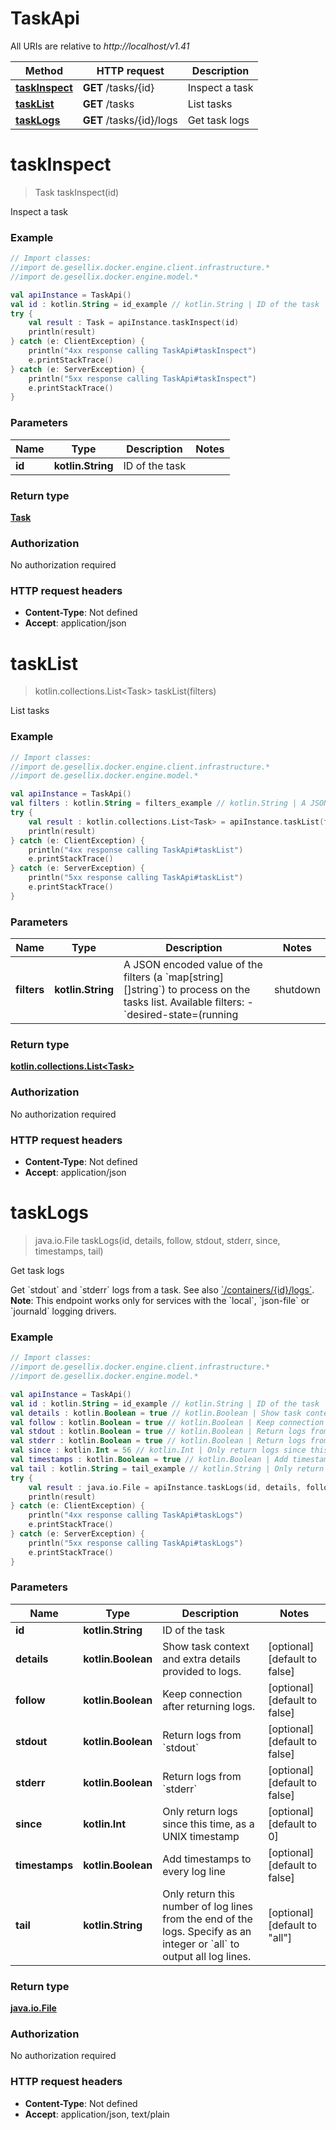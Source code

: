 # TaskApi

All URIs are relative to *http://localhost/v1.41*

Method | HTTP request | Description
------------- | ------------- | -------------
[**taskInspect**](TaskApi.md#taskInspect) | **GET** /tasks/{id} | Inspect a task
[**taskList**](TaskApi.md#taskList) | **GET** /tasks | List tasks
[**taskLogs**](TaskApi.md#taskLogs) | **GET** /tasks/{id}/logs | Get task logs


<a name="taskInspect"></a>
# **taskInspect**
> Task taskInspect(id)

Inspect a task

### Example
```kotlin
// Import classes:
//import de.gesellix.docker.engine.client.infrastructure.*
//import de.gesellix.docker.engine.model.*

val apiInstance = TaskApi()
val id : kotlin.String = id_example // kotlin.String | ID of the task
try {
    val result : Task = apiInstance.taskInspect(id)
    println(result)
} catch (e: ClientException) {
    println("4xx response calling TaskApi#taskInspect")
    e.printStackTrace()
} catch (e: ServerException) {
    println("5xx response calling TaskApi#taskInspect")
    e.printStackTrace()
}
```

### Parameters

Name | Type | Description  | Notes
------------- | ------------- | ------------- | -------------
 **id** | **kotlin.String**| ID of the task |

### Return type

[**Task**](Task.md)

### Authorization

No authorization required

### HTTP request headers

 - **Content-Type**: Not defined
 - **Accept**: application/json

<a name="taskList"></a>
# **taskList**
> kotlin.collections.List&lt;Task&gt; taskList(filters)

List tasks

### Example
```kotlin
// Import classes:
//import de.gesellix.docker.engine.client.infrastructure.*
//import de.gesellix.docker.engine.model.*

val apiInstance = TaskApi()
val filters : kotlin.String = filters_example // kotlin.String | A JSON encoded value of the filters (a `map[string][]string`) to process on the tasks list.  Available filters:  - `desired-state=(running | shutdown | accepted)` - `id=<task id>` - `label=key` or `label=\"key=value\"` - `name=<task name>` - `node=<node id or name>` - `service=<service name>` 
try {
    val result : kotlin.collections.List<Task> = apiInstance.taskList(filters)
    println(result)
} catch (e: ClientException) {
    println("4xx response calling TaskApi#taskList")
    e.printStackTrace()
} catch (e: ServerException) {
    println("5xx response calling TaskApi#taskList")
    e.printStackTrace()
}
```

### Parameters

Name | Type | Description  | Notes
------------- | ------------- | ------------- | -------------
 **filters** | **kotlin.String**| A JSON encoded value of the filters (a &#x60;map[string][]string&#x60;) to process on the tasks list.  Available filters:  - &#x60;desired-state&#x3D;(running | shutdown | accepted)&#x60; - &#x60;id&#x3D;&lt;task id&gt;&#x60; - &#x60;label&#x3D;key&#x60; or &#x60;label&#x3D;\&quot;key&#x3D;value\&quot;&#x60; - &#x60;name&#x3D;&lt;task name&gt;&#x60; - &#x60;node&#x3D;&lt;node id or name&gt;&#x60; - &#x60;service&#x3D;&lt;service name&gt;&#x60;  | [optional]

### Return type

[**kotlin.collections.List&lt;Task&gt;**](Task.md)

### Authorization

No authorization required

### HTTP request headers

 - **Content-Type**: Not defined
 - **Accept**: application/json

<a name="taskLogs"></a>
# **taskLogs**
> java.io.File taskLogs(id, details, follow, stdout, stderr, since, timestamps, tail)

Get task logs

Get &#x60;stdout&#x60; and &#x60;stderr&#x60; logs from a task. See also [&#x60;/containers/{id}/logs&#x60;](#operation/ContainerLogs).  **Note**: This endpoint works only for services with the &#x60;local&#x60;, &#x60;json-file&#x60; or &#x60;journald&#x60; logging drivers. 

### Example
```kotlin
// Import classes:
//import de.gesellix.docker.engine.client.infrastructure.*
//import de.gesellix.docker.engine.model.*

val apiInstance = TaskApi()
val id : kotlin.String = id_example // kotlin.String | ID of the task
val details : kotlin.Boolean = true // kotlin.Boolean | Show task context and extra details provided to logs.
val follow : kotlin.Boolean = true // kotlin.Boolean | Keep connection after returning logs.
val stdout : kotlin.Boolean = true // kotlin.Boolean | Return logs from `stdout`
val stderr : kotlin.Boolean = true // kotlin.Boolean | Return logs from `stderr`
val since : kotlin.Int = 56 // kotlin.Int | Only return logs since this time, as a UNIX timestamp
val timestamps : kotlin.Boolean = true // kotlin.Boolean | Add timestamps to every log line
val tail : kotlin.String = tail_example // kotlin.String | Only return this number of log lines from the end of the logs. Specify as an integer or `all` to output all log lines. 
try {
    val result : java.io.File = apiInstance.taskLogs(id, details, follow, stdout, stderr, since, timestamps, tail)
    println(result)
} catch (e: ClientException) {
    println("4xx response calling TaskApi#taskLogs")
    e.printStackTrace()
} catch (e: ServerException) {
    println("5xx response calling TaskApi#taskLogs")
    e.printStackTrace()
}
```

### Parameters

Name | Type | Description  | Notes
------------- | ------------- | ------------- | -------------
 **id** | **kotlin.String**| ID of the task |
 **details** | **kotlin.Boolean**| Show task context and extra details provided to logs. | [optional] [default to false]
 **follow** | **kotlin.Boolean**| Keep connection after returning logs. | [optional] [default to false]
 **stdout** | **kotlin.Boolean**| Return logs from &#x60;stdout&#x60; | [optional] [default to false]
 **stderr** | **kotlin.Boolean**| Return logs from &#x60;stderr&#x60; | [optional] [default to false]
 **since** | **kotlin.Int**| Only return logs since this time, as a UNIX timestamp | [optional] [default to 0]
 **timestamps** | **kotlin.Boolean**| Add timestamps to every log line | [optional] [default to false]
 **tail** | **kotlin.String**| Only return this number of log lines from the end of the logs. Specify as an integer or &#x60;all&#x60; to output all log lines.  | [optional] [default to &quot;all&quot;]

### Return type

[**java.io.File**](java.io.File.md)

### Authorization

No authorization required

### HTTP request headers

 - **Content-Type**: Not defined
 - **Accept**: application/json, text/plain

